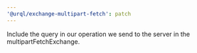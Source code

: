 ```yaml
---
'@urql/exchange-multipart-fetch': patch
---
```


Include the query in our operation we send to the server in the multipartFetchExchange.
